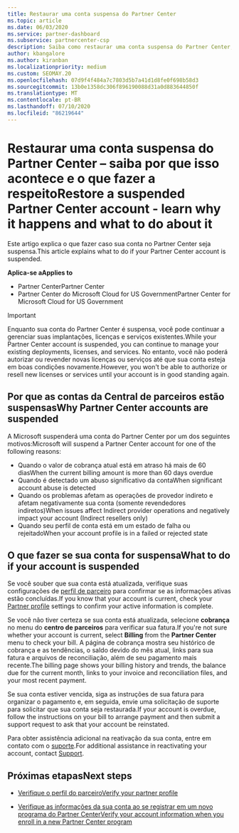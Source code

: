 ```yaml
---
title: Restaurar uma conta suspensa do Partner Center
ms.topic: article
ms.date: 06/03/2020
ms.service: partner-dashboard
ms.subservice: partnercenter-csp
description: Saiba como restaurar uma conta suspensa do Partner Center, por que acontece a suspensão da conta de parceiro e como você pode usar sua conta durante a suspensão.
author: kbangalore
ms.author: kiranban
ms.localizationpriority: medium
ms.custom: SEOMAY.20
ms.openlocfilehash: 07d9f4f484a7c7803d5b7a41d1d8fe0f698b58d3
ms.sourcegitcommit: 13b0e1358dc306f896190088d31a0d883644850f
ms.translationtype: MT
ms.contentlocale: pt-BR
ms.lasthandoff: 07/10/2020
ms.locfileid: "86219644"
---
```

# <a name="restore-a-suspended-partner-center-account---learn-why-it-happens-and-what-to-do-about-it"></a><span data-ttu-id="07d51-103">Restaurar uma conta suspensa do Partner Center – saiba por que isso acontece e o que fazer a respeito</span><span class="sxs-lookup"><span data-stu-id="07d51-103">Restore a suspended Partner Center account - learn why it happens and what to do about it</span></span>

<span data-ttu-id="07d51-104">Este artigo explica o que fazer caso sua conta no Partner Center seja suspensa.</span><span class="sxs-lookup"><span data-stu-id="07d51-104">This article explains what to do if your Partner Center account is suspended.</span></span>

<span data-ttu-id="07d51-105">**Aplica-se a**</span><span class="sxs-lookup"><span data-stu-id="07d51-105">**Applies to**</span></span>

-  <span data-ttu-id="07d51-106">Partner Center</span><span class="sxs-lookup"><span data-stu-id="07d51-106">Partner Center</span></span>
-  <span data-ttu-id="07d51-107">Partner Center do Microsoft Cloud for US Government</span><span class="sxs-lookup"><span data-stu-id="07d51-107">Partner Center for Microsoft Cloud for US Government</span></span>


> [!IMPORTANT]  
> <span data-ttu-id="07d51-108">Enquanto sua conta do Partner Center é suspensa, você pode continuar a gerenciar suas implantações, licenças e serviços existentes.</span><span class="sxs-lookup"><span data-stu-id="07d51-108">While your Partner Center account is suspended, you can continue to manage your existing deployments, licenses, and services.</span></span> <span data-ttu-id="07d51-109">No entanto, você não poderá autorizar ou revender novas licenças ou serviços até que sua conta esteja em boas condições novamente.</span><span class="sxs-lookup"><span data-stu-id="07d51-109">However, you won't be able to authorize or resell new licenses or services until your account is in good standing again.</span></span>

## <a name="why-partner-center-accounts-are-suspended"></a><span data-ttu-id="07d51-110">Por que as contas da Central de parceiros estão suspensas</span><span class="sxs-lookup"><span data-stu-id="07d51-110">Why Partner Center accounts are suspended</span></span>

<span data-ttu-id="07d51-111">A Microsoft suspenderá uma conta do Partner Center por um dos seguintes motivos:</span><span class="sxs-lookup"><span data-stu-id="07d51-111">Microsoft will suspend a Partner Center account for one of the following reasons:</span></span>

- <span data-ttu-id="07d51-112">Quando o valor de cobrança atual está em atraso há mais de 60 dias</span><span class="sxs-lookup"><span data-stu-id="07d51-112">When the current billing amount is more than 60 days overdue</span></span> 
- <span data-ttu-id="07d51-113">Quando é detectado um abuso significativo da conta</span><span class="sxs-lookup"><span data-stu-id="07d51-113">When significant account abuse is detected</span></span>
- <span data-ttu-id="07d51-114">Quando os problemas afetam as operações de provedor indireto e afetam negativamente sua conta (somente revendedores indiretos)</span><span class="sxs-lookup"><span data-stu-id="07d51-114">When issues affect Indirect provider operations and negatively impact your account (Indirect resellers only)</span></span>
- <span data-ttu-id="07d51-115">Quando seu perfil de conta está em um estado de falha ou rejeitado</span><span class="sxs-lookup"><span data-stu-id="07d51-115">When your account profile is in a failed or rejected state</span></span>

## <a name="what-to-do-if-your-account-is-suspended"></a><span data-ttu-id="07d51-116">O que fazer se sua conta for suspensa</span><span class="sxs-lookup"><span data-stu-id="07d51-116">What to do if your account is suspended</span></span>

<span data-ttu-id="07d51-117">Se você souber que sua conta está atualizada, verifique suas configurações de [perfil de parceiro](https://partner.microsoft.com/pcv/accountsettings/partnerprofile) para confirmar se as informações ativas estão concluídas.</span><span class="sxs-lookup"><span data-stu-id="07d51-117">If you know that your account is current, check your [Partner profile](https://partner.microsoft.com/pcv/accountsettings/partnerprofile) settings to confirm your active information is complete.</span></span> 

<span data-ttu-id="07d51-118">Se você não tiver certeza se sua conta está atualizada, selecione **cobrança** no menu do **centro de parceiros** para verificar sua fatura.</span><span class="sxs-lookup"><span data-stu-id="07d51-118">If you're not sure whether your account is current, select **Billing** from the **Partner Center** menu to check your bill.</span></span> <span data-ttu-id="07d51-119">A página de cobrança mostra seu histórico de cobrança e as tendências, o saldo devido do mês atual, links para sua fatura e arquivos de reconciliação, além de seu pagamento mais recente.</span><span class="sxs-lookup"><span data-stu-id="07d51-119">The billing page shows your billing history and trends, the balance due for the current month, links to your invoice and reconciliation files, and your most recent payment.</span></span>

<span data-ttu-id="07d51-120">Se sua conta estiver vencida, siga as instruções de sua fatura para organizar o pagamento e, em seguida, envie uma solicitação de suporte para solicitar que sua conta seja restaurada.</span><span class="sxs-lookup"><span data-stu-id="07d51-120">If your account is overdue, follow the instructions on your bill to arrange payment and then submit a support request to ask that your account be reinstated.</span></span> 

<span data-ttu-id="07d51-121">Para obter assistência adicional na reativação da sua conta, entre em contato com o [suporte](https://partner.microsoft.com/dashboard/support/csp/servicerequests/create).</span><span class="sxs-lookup"><span data-stu-id="07d51-121">For additional assistance in reactivating your account, contact [Support](https://partner.microsoft.com/dashboard/support/csp/servicerequests/create).</span></span>

## <a name="next-steps"></a><span data-ttu-id="07d51-122">Próximas etapas</span><span class="sxs-lookup"><span data-stu-id="07d51-122">Next steps</span></span>

- [<span data-ttu-id="07d51-123">Verifique o perfil do parceiro</span><span class="sxs-lookup"><span data-stu-id="07d51-123">Verify your partner profile</span></span>](update-your-partner-profile.md)

- [<span data-ttu-id="07d51-124">Verifique as informações da sua conta ao se registrar em um novo programa do Partner Center</span><span class="sxs-lookup"><span data-stu-id="07d51-124">Verify your account information when you enroll in a new Partner Center program</span></span>](verification-responses.md)
